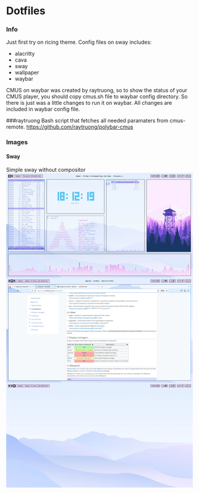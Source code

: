 # Dotfiles

### Info
Just first try on ricing theme.
Config files on sway includes:
- alacritty 
- cava
- sway
- wallpaper
- waybar

CMUS on waybar was created by raytruong,  so to show the status of your CMUS player, you should copy cmus.sh file to waybar config directory.
So there is just was a little changes to run it on waybar. All changes are included in waybar config file.

###raytruong
Bash script that fetches all needed paramaters from cmus-remote.
https://github.com/raytruong/polybar-cmus

### Images
#### Sway
Simple sway without compositor
![sway-rice](./assets/Full.png)
